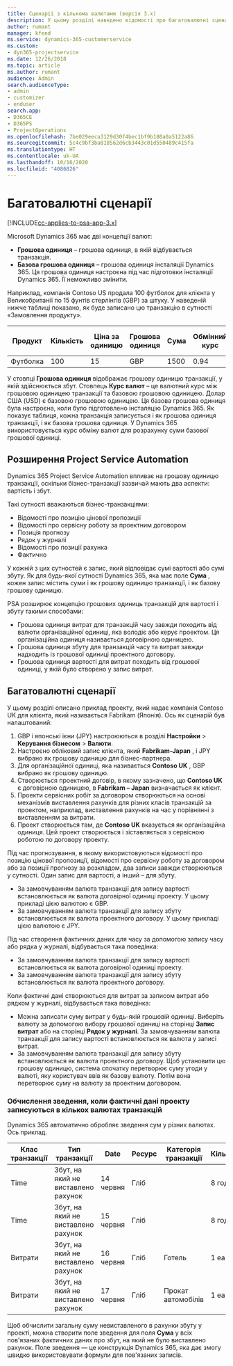 ```yaml
---
title: Сценарії з кількома валютами (версія 3.x)
description: У цьому розділі наведено відомості про багатовалютні сценарії.
author: rumant
manager: kfend
ms.service: dynamics-365-customerservice
ms.custom:
- dyn365-projectservice
ms.date: 12/26/2018
ms.topic: article
ms.author: rumant
audience: Admin
search.audienceType:
- admin
- customizer
- enduser
search.app:
- D365CE
- D365PS
- ProjectOperations
ms.openlocfilehash: 7be029eeca3129d30f4bec1bf9b180a0a5122a86
ms.sourcegitcommit: 5c4c9bf3ba018562d6cb3443c01d550489c415fa
ms.translationtype: HT
ms.contentlocale: uk-UA
ms.lasthandoff: 10/16/2020
ms.locfileid: "4086826"
---
```

# <a name="multiple-currency-scenarios"></a>Багатовалютні сценарії

[!INCLUDE[cc-applies-to-psa-app-3.x](../includes/cc-applies-to-psa-app-3x.md)]

Microsoft Dynamics 365 має дві концепції валют:

- **Грошова одиниця** – грошова одиниця, в якій відбувається транзакція. 
- **Базова грошова одиниця** – грошова одиниця інсталяції Dynamics 365. Ця грошова одиниця настроєна під час підготовки інсталяції Dynamics 365. Її неможливо змінити.

Наприклад, компанія Contoso US продала 100 футболок для клієнта у Великобританії по 15 фунтів стерлінгів (GBP) за штуку. У наведеній нижче таблиці показано, як буде записано цю транзакцію в сутності «Замовлення продукту».

| Продукт | Кількість | Ціна за одиницю | Грошова одиниця | Сума | Обмінний курс | Ціна за одиницю (базова)| Сума (базова)|
|---------|----------|----------------|----------|--------|---------------|----------------------|--------------|
| Футболка | 100      | 15             | GBP      | 1500   | 0.94          | $17.25               | $17.25       |

У стовпці **Грошова одиниця** відображає грошову одиницю транзакції, у якій здійснюється збут. Стовпець **Курс валют** – це валютний курс між грошовою одиницею транзакції та базовою грошовою одиницею. Долар США (USD) є базовою грошовою одиницею. Ця базова грошова одиниця була настроєна, коли було підготовлено інсталяцію Dynamics 365.
Як показує таблиця, кожна транзакція записується і як грошова одиниця транзакції, і як базова грошова одиниця. У Dynamics 365 використовується курс обміну валют для розрахунку суми базової грошової одиниці.

## <a name="project-service-automation-extensions"></a>Розширення Project Service Automation

Dynamics 365 Project Service Automation впливає на грошову одиницю транзакції, оскільки бізнес-транзакції зазвичай мають два аспекти: вартість і збут.

Такі сутності вважаються бізнес-транзакціями:

- Відомості про позицію цінової пропозиції
- Відомості про сервісну роботу за проектним договором
- Позиція прогнозу
- Рядок у журналі
- Відомості про позиції рахунка
- Фактично 

У кожній з цих сутностей є запис, який відповідає сумі вартості або сумі збуту. Як для будь-якої сутності Dynamics 365, яка має поле **Сума** , кожен запис містить суми і як грошову одиницю транзакції, і як базову грошову одиницю. 

PSA розширює концепцію грошових одиниць транзакцій для вартості і збуту такими способами:

- Грошова одиниця витрат для транзакцій часу завжди походить від валюти організаційної одиниці, яка володіє або керує проектом. Ця організаційна одиниця називається договірною одиницею.
- Грошова одиниця збуту для транзакцій часу та витрат завжди надходить із грошової одиниці проектного договору.
- Грошова одиниця вартості для витрат походить від грошової одиниці, у якій було створено у запис витрат.

## <a name="multiple-currency-scenario"></a>Багатовалютні сценарії

У цьому розділі описано приклад проекту, який надає компанія Contoso UK для клієнта, який називається Fabrikam (Японія). Ось як сценарій був налаштований:

1. GBP і японські ієни (JPY) настроюються в розділі **Настройки** \> **Керування бізнесом** \> **Валюти**. 
2. Настроєно обліковий запис клієнта, який **Fabrikam-Japan** , і JPY вибрано як грошову одиницю для бізнес-партнера.
3. Для організаційної одиниці, яка називається **Contoso UK** , GBP вибрано як грошову одиницю.
4. Створюється проектний договір, в якому зазначено, що **Contoso UK** є договірною одиницею, в **Fabrikam – Japan** визначається як клієнт.
5. Проекти сервісних робіт за договором створюються на основі механізмів виставлення рахунків для різних класів транзакцій за проектом, наприклад, виставлення рахунків на час у порівнянні з виставленням за витрати.
6. Проект створюється там, де **Contoso UK** вказується як організаційна одиниця. Цей проект створюється і зіставляється з сервісною роботою по договору проекту.


Під час прогнозування, в якому використовуються відомості про позицію цінової пропозиції, відомості про сервісну роботу за договором або за позиції прогнозу за розкладом, два записи завжди створюються у сутності. Один запис для вартості, а інший – для збуту.

- За замовчуванням валюта транзакції для запису вартості встановлюється як валюта договірної одиниці проекту. У цьому прикладі цією валютою є GBP.
- За замовчуванням валюта транзакції для запису збуту встановлюється як валюта проектного договору. У цьому прикладі цією валютою є JPY.

Під час створення фактичних даних для часу за допомогою запису часу або рядка у журналі, відбувається така поведінка:

- За замовчуванням валюта транзакції для запису вартості встановлюється як валюта договірної одиниці проекту.
- За замовчуванням валюта транзакції для запису збуту встановлюється як валюта проектного договору.

Коли фактичні дані створюються для витрат за записом витрат або рядком у журналі, відбувається така поведінка:

- Можна записати суму витрат у будь-якій грошовій одиниці. Виберіть валюту за допомогою вибору грошової одиниці на сторінці **Запис витрат** або на сторінці **Рядок у журналі**. За замовчуванням валюта транзакції для запису вартості встановлюється як валюта у записі витрат. 
- За замовчуванням валюта транзакції для запису збуту встановлюється як валюта проектного договору. Щоб установити цю грошову одиницю, система спочатку перетворює суму угоди у валюті, яку користувач ввів як базову валюту. Потім вона перетворює суму на валюту за проектним договором. 

### <a name="computing-roll-ups-when-project-actuals-are-recorded-in-multiple-transaction-currencies"></a>Обчислення зведення, коли фактичні дані проекту записуються в кількох валютах транзакцій

Dynamics 365 автоматично обробляє зведення сум у різних валютах. Ось приклад.

| Клас транзакції | Тип транзакції| Date   | Ресурс | Категорія транзакції | Кількість | Ціна за одиницю | Сума      | Обмінний курс | Сума у базовій |
|-------------------|------------------|--------|----------|----------------------|----------|--------------|-------------|---------------|----------------|
| Time              | Збут, на який не виставлено рахунок   | 14 червня | Гліб  |                      | 8 год.    | 20 000 JPY    | 160 000 JPY | 123           | 1 300.81 USD    |
| Time              | Збут, на який не виставлено рахунок   | 15 червня | Гліб  |                      | 8 год.    | 20 000 JPY    | 160 000 JPY | 123           | 1 300.81 USD    |
| Витрати           | Збут, на який не виставлено рахунок   | 16 червня | Гліб  | Готель                | 1 ea     | 250 EUR      | 250 EUR     | 0.94          | 265,95 USD     |
| Витрати           | Збут, на який не виставлено рахунок   | 17 червня | Гліб  | Прокат автомобілів           | 1 ea     | 150 EUR      | 150 EUR     | 0.94          | 159,57 USD     |

Щоб обчислити загальну суму невиставленого в рахунки збуту у проекті, можна створити поле зведення для поля **Сума** у всіх пов'язаних фактичних даних про збут, на який не було виставлено рахунок. Поле зведення — це конструкція Dynamics 365, яка дає змогу швидко використовувати формули для пов'язаних записів.
